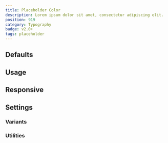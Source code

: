 ```yaml
---
title: Placeholder Color
description: Lorem ipsum dolor sit amet, consectetur adipiscing elit.
position: 919
category: Typography
badge: v2.0+
tags: placeholder
---
```


## Defaults

<TableGenerateColors 
  custom-property="--placeholder-opacity"
  combinator="::placeholder"
  :rules="{
    'placeholder': ['color'],
}"></TableGenerateColors>

## Usage

## Responsive

## Settings

### Variants

### Utilities
